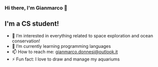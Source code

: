 ### Hi there, I'm Gianmarco 👋 

## I'm a CS student!

- 👀 I’m interested in everything related to space exploration and ocean conservation!
- 🌱 I’m currently learning programming languages
- 📫 How to reach me: gianmarco.donnesi@outlook.it
- ⚡ Fun fact: I love to draw and manage my aquariums